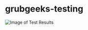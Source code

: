 # grubgeeks-testing




![Image of Test Results](https://github.com/BlkHalo/grubgeeks-testing/test_results_screenshot.JPG)
